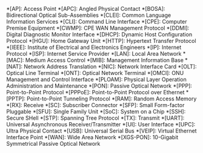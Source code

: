 *[AP]: Access Point
*[APC]: Angled Physical Contact
*[BOSA]: Bidirectional Optical Sub-Assemblies
*[CLEI]: Common Language Information Services
*[CLI]: Command Line Interface
*[CPE]: Computer Premise Equipment
*[CWMP]: CPE WAN Management Protocol
*[DDMI]: Digital Diagnostic Monitor Interface
*[DHCP]: Dynamic Host Configuration Protocol
*[HGU]: Home Gateway Unit
*[HTTP]: Hypertext Transfer Protocol
*[IEEE]: Institute of Electrical and Electronics Engineers
*[IP]: Internet Protocol
*[ISP]: Internet Service Provider
*[LAN]: Local Area Network
*[MAC]: Medium Access Control
*[MIB]: Management Information Base
*[NAT]: Network Address Translation
*[NIC]: Network Interface Card
*[OLT]: Optical Line Terminal
*[ONT]: Optical Network Terminal
*[OMCI]: ONU Management and Control Interface
*[PLOAM]: Physical Layer Operation Administration and Maintenance
*[PON]: Passive Optical Network
*[PPP]: Point-to-Point Protocol
*[PPPoE]: Point-to-Point Protocol over Ethernet
*[PPTP]: Point-to-Point Tunneling Protocol
*[RAM]: Random Access Memory
*[RX]: Receive
*[SC]: Subscriber Connector
*[SFP]: Small Form-factor Pluggable
*[SFU]: Single Family Unit
*[SoC]: System on a Chip
*[SSH]: Secure SHell
*[STP]: Spanning Tree Protocol
*[TX]: Transmit
*[UART]: Universal Asynchronous Receiver/Transmitter
*[UI]: User Interface
*[UPC]: Ultra Physical Contact
*[USB]: Universal Serial Bus
*[VEIP]: Virtual Ethernet Interface Point
*[WAN]: Wide Area Network
*[XGS-PON]: 10-Gigabit Symmetrical Passive Optical Network
